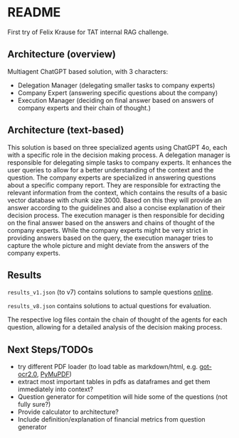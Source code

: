 # README

First try of Felix Krause for TAT internal RAG challenge.

## Architecture (overview)
Multiagent ChatGPT based solution, with 3 characters:
- Delegation Manager (delegating smaller tasks to company experts) 
- Company Expert (answering specific questions about the company)
- Execution Manager (deciding on final answer based on answers of company experts and their chain of thought.)


## Architecture (text-based)
This solution is based on three specialized agents using ChatGPT 4o, each with a specific role in the 
decision making process. A delegation manager is responsible for delegating simple tasks to company experts. It 
enhances the user queries to allow for a better understanding of the context and the question. The company 
experts are specialized in answering questions about a specific company report. They are responsible for extracting 
the relevant information from the context, which contains the results of a basic vector database with chunk 
size 3000. Based on this they will provide an answer according to the guidelines and also a concise explanation of 
their decision process. The execution manager is then responsible for deciding on the final answer based on the 
answers and chains of thought of the company experts. While the company experts might be very strict in providing 
answers based on the query, the execution manager tries to capture the whole picture and might deviate from the 
answers of the company experts. 


## Results
`results_v1.json` (to v7) contains solutions to sample questions [online](https://github.com/trustbit/enterprise-rag-challenge/blob/main/samples/questions.json).

`results_v8.json` contains solutions to actual questions for evaluation.

The respective log files contain the chain of thought of the agents for each question, allowing for a detailed 
analysis of the decision making process. 


## Next Steps/TODOs
- try different PDF loader (to load table as markdown/html, e.g. [got-ocr2.0](https://github.com/Ucas-HaoranWei/GOT-OCR2.0), [PyMuPDF](https://pymupdf.readthedocs.io/en/latest/pymupdf4llm/))
- extract most important tables in pdfs as dataframes and get them immediately into context?
- Question generator for competition will hide some of the questions (not fully sure?)
- Provide calculator to architecture?
- Include definition/explanation of financial metrics from question generator
